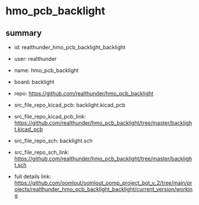 # hmo_pcb_backlight
 
## summary 
* id: realthunder_hmo_pcb_backlight_backlight
* user: realthunder
* name: hmo_pcb_backlight
* board: backlight
* repo: https://github.com/realthunder/hmo_pcb_backlight
* src_file_repo_kicad_pcb: backlight.kicad_pcb
* src_file_repo_kicad_pcb_link: https://github.com/realthunder/hmo_pcb_backlight/tree/master/backlight.kicad_pcb


* src_file_repo_sch: backlight.sch
* src_file_repo_sch_link: https://github.com/realthunder/hmo_pcb_backlight/tree/master/backlight.sch
* full details link: https://github.com/oomlout/oomlout_oomp_project_bot_v_2/tree/main/projects/realthunder_hmo_pcb_backlight_backlight/current_version/working  







